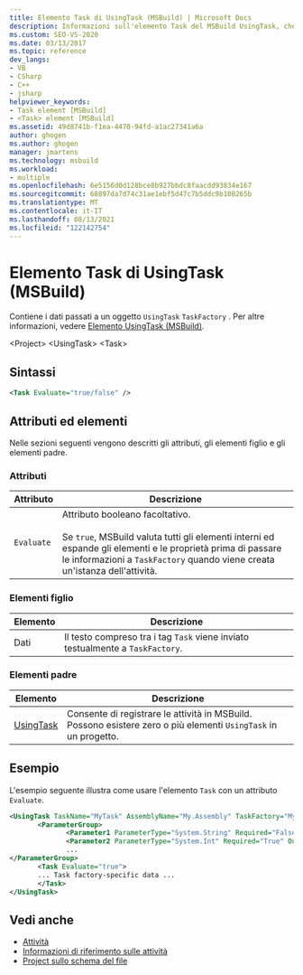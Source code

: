 ```yaml
---
title: Elemento Task di UsingTask (MSBuild) | Microsoft Docs
description: Informazioni sull'elemento Task del MSBuild UsingTask, che contiene i dati passati a un oggetto UsingTask TaskFactory.
ms.custom: SEO-VS-2020
ms.date: 03/13/2017
ms.topic: reference
dev_langs:
- VB
- CSharp
- C++
- jsharp
helpviewer_keywords:
- Task element [MSBuild]
- <Task> element [MSBuild]
ms.assetid: 49d8741b-f1ea-4470-94fd-a1ac27341a6a
author: ghogen
ms.author: ghogen
manager: jmartens
ms.technology: msbuild
ms.workload:
- multiple
ms.openlocfilehash: 6e5156d0d128bce8b927bbdc8faacdd93834e167
ms.sourcegitcommit: 68897da7d74c31ae1ebf5d47c7b5ddc9b108265b
ms.translationtype: MT
ms.contentlocale: it-IT
ms.lasthandoff: 08/13/2021
ms.locfileid: "122142754"
---
```

# <a name="task-element-of-usingtask-msbuild"></a>Elemento Task di UsingTask (MSBuild)

Contiene i dati passati a un oggetto `UsingTask` `TaskFactory` . Per altre informazioni, vedere [Elemento UsingTask (MSBuild)](../msbuild/usingtask-element-msbuild.md).

 \<Project> \<UsingTask>
 \<Task>

## <a name="syntax"></a>Sintassi

```xml
<Task Evaluate="true/false" />
```

## <a name="attributes-and-elements"></a>Attributi ed elementi

 Nelle sezioni seguenti vengono descritti gli attributi, gli elementi figlio e gli elementi padre.

### <a name="attributes"></a>Attributi

|Attributo|Descrizione|
|---------------|-----------------|
|`Evaluate`|Attributo booleano facoltativo.<br /><br /> Se `true`, MSBuild valuta tutti gli elementi interni ed espande gli elementi e le proprietà prima di passare le informazioni a `TaskFactory` quando viene creata un'istanza dell'attività.|

### <a name="child-elements"></a>Elementi figlio

|Elemento|Descrizione|
|-------------|-----------------|
|Dati|Il testo compreso tra i tag `Task` viene inviato testualmente a `TaskFactory`.|

### <a name="parent-elements"></a>Elementi padre

| Elemento | Descrizione |
| - | - |
| [UsingTask](../msbuild/usingtask-element-msbuild.md) | Consente di registrare le attività in MSBuild. Possono esistere zero o più elementi `UsingTask` in un progetto. |

## <a name="example"></a>Esempio

 L'esempio seguente illustra come usare l'elemento `Task` con un attributo `Evaluate`.

```xml
<UsingTask TaskName="MyTask" AssemblyName="My.Assembly" TaskFactory="MyTaskFactory">
       <ParameterGroup>
              <Parameter1 ParameterType="System.String" Required="False" Output="False"/>
              <Parameter2 ParameterType="System.Int" Required="True" Output="False"/>
              ...
</ParameterGroup>
       <Task Evaluate="true">
       ... Task factory-specific data ...
       </Task>
</UsingTask>
```

## <a name="see-also"></a>Vedi anche

- [Attività](../msbuild/msbuild-tasks.md)
- [Informazioni di riferimento sulle attività](../msbuild/msbuild-task-reference.md)
- [Project sullo schema del file](../msbuild/msbuild-project-file-schema-reference.md)

